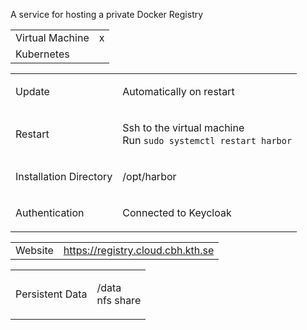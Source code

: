 A service for hosting a private Docker Registry

|                 |   |
| --------------- | - |
| Virtual Machine | x |
| Kubernetes      |   |

<table>
<tbody>
<tr class="odd">
<td><p>Update</p></td>
<td><p>Automatically on restart</p></td>
</tr>
<tr class="even">
<td><p>Restart</p></td>
<td><p>Ssh to the virtual machine<br />
Run <code>sudo systemctl restart harbor</code></p></td>
</tr>
<tr class="odd">
<td><p>Installation Directory</p></td>
<td><p>/opt/harbor</p></td>
</tr>
<tr class="even">
<td><p>Authentication</p></td>
<td><p>Connected to Keycloak</p></td>
</tr>
</tbody>
</table>

|         |                                     |
| ------- | ----------------------------------- |
| Website | <https://registry.cloud.cbh.kth.se> |

<table>
<tbody>
<tr class="odd">
<td><p>Persistent Data</p></td>
<td><p>/data<br />
nfs share</p></td>
</tr>
</tbody>
</table>